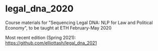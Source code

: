 # legal_dna_2020
Course materials for "Sequencing Legal DNA: NLP for Law and Political Economy", to be taught at ETH February-May 2020

Most recent edition (Spring 2021): https://github.com/elliottash/legal_dna_2021
